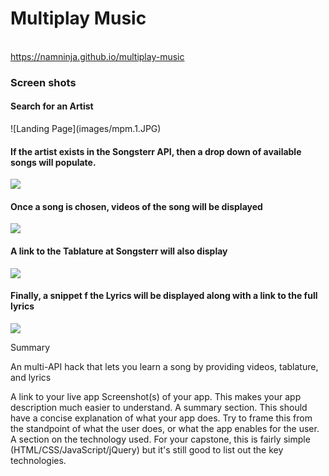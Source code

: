 # Multiplay Music
<br>
<a href="https://namninja.github.io/multiplay-music/">https://namninja.github.io/multiplay-music</a>
<br>
<h3>Screen shots</h3
<br>
  <h4>Search for an Artist</h4>
  ![Landing Page](images/mpm.1.JPG)
  <h4>If the artist exists in the Songsterr API, then a drop down of available songs will populate.</h4>
  <img src="https://imgur.com/uXSxykS">
  <h4>Once a song is chosen, videos of the song will be displayed</h4>
  <img src="https://imgur.com/s659Xy4">
  <h4>A link to the Tablature at Songsterr will also display</h4>
  <img src="https://imgur.com/9gLd6qT">
  <h4>Finally, a snippet f the Lyrics will be displayed along with a link to the full lyrics</h4>
  <img src="https://imgur.com/C9dLm8D">

Summary

An multi-API hack that lets you learn a song by providing videos, tablature, and lyrics



A link to your live app
Screenshot(s) of your app. This makes your app description much easier to understand.
A summary section. This should have a concise explanation of what your app does. Try to frame this from the standpoint of what the user does, or what the app enables for the user.
A section on the technology used. For your capstone, this is fairly simple (HTML/CSS/JavaScript/jQuery) but it's still good to list out the key technologies.
